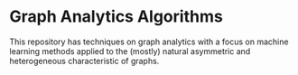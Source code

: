# Graph Analytics Algorithms 
This repository has techniques on graph analytics with a focus on machine learning methods applied to the (mostly) natural asymmetric and heterogeneous characteristic of graphs. 
